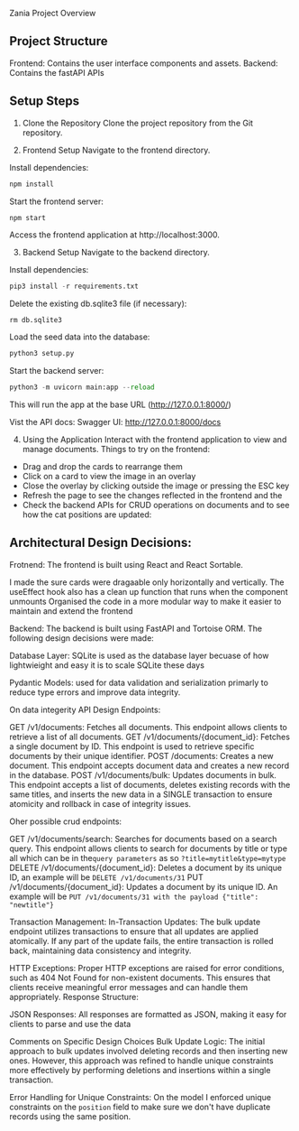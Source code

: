 Zania Project Overview

## Project Structure

Frontend: Contains the user interface components and assets.
Backend: Contains the fastAPI APIs

## Setup Steps

1. Clone the Repository
   Clone the project repository from the Git repository.

2. Frontend Setup
   Navigate to the frontend directory.

Install dependencies:

```js
npm install
```

Start the frontend server:

```js
npm start
```

Access the frontend application at http://localhost:3000.

3. Backend Setup
   Navigate to the backend directory.

Install dependencies:

```py
pip3 install -r requirements.txt
```

Delete the existing db.sqlite3 file (if necessary):

```
rm db.sqlite3
```

Load the seed data into the database:

```py
python3 setup.py
```

Start the backend server:

```py
python3 -m uvicorn main:app --reload
```

This will run the app at the base URL (http://127.0.0.1:8000/)

Vist the API docs:
Swagger UI: http://127.0.0.1:8000/docs

4. Using the Application
   Interact with the frontend application to view and manage documents.
   Things to try on the frontend:

- Drag and drop the cards to rearrange them
- Click on a card to view the image in an overlay
- Close the overlay by clicking outside the image or pressing the ESC key
- Refresh the page to see the changes reflected in the frontend and the
- Check the backend APIs for CRUD operations on documents and to see how the cat positions are updated:

## Architectural Design Decisions:

Frotnend: The frontend is built using React and React Sortable.

I made the sure cards were dragaable only horizontally and vertically.
The useEffect hook also has a clean up function that runs when the component unmounts
Organised the code in a more modular way to make it easier to maintain and extend the frontend

Backend: The backend is built using FastAPI and Tortoise ORM. The following design decisions were made:

Database Layer: SQLite is used as the database layer becuase of how lightwieight and easy it is to scale SQLite these days

Pydantic Models: used for data validation and serialization primarly to reduce type errors and improve data integrity.

On data integerity
API Design Endpoints:

GET /v1/documents: Fetches all documents. This endpoint allows clients to retrieve a list of all documents.
GET /v1/documents/{document_id}: Fetches a single document by ID. This endpoint is used to retrieve specific documents by their unique identifier.
POST /documents: Creates a new document. This endpoint accepts document data and creates a new record in the database.
POST /v1/documents/bulk: Updates documents in bulk. This endpoint accepts a list of documents, deletes existing records with the same titles, and inserts the new data in a SINGLE transaction to ensure atomicity and rollback in case of integrity issues.

Oher possible crud endpoints:

GET /v1/documents/search: Searches for documents based on a search query. This endpoint allows clients to search for documents by title or type all which can be in the`query parameters` as so `?title=mytitle&type=mytype`
DELETE /v1/documents/{document_id}: Deletes a document by its unique ID, an example will be `DELETE /v1/documents/31`
PUT /v1/documents/{document_id}: Updates a document by its unique ID. An example will be `PUT /v1/documents/31 with the payload {"title": "newtitle"}`

Transaction Management:
In-Transaction Updates: The bulk update endpoint utilizes transactions to ensure that all updates are applied atomically. If any part of the update fails, the entire transaction is rolled back, maintaining data consistency and integrity.

HTTP Exceptions: Proper HTTP exceptions are raised for error conditions, such as 404 Not Found for non-existent documents. This ensures that clients receive meaningful error messages and can handle them appropriately.
Response Structure:

JSON Responses: All responses are formatted as JSON, making it easy for clients to parse and use the data

Comments on Specific Design Choices
Bulk Update Logic:
The initial approach to bulk updates involved deleting records and then inserting new ones. However, this approach was refined to handle unique constraints more effectively by performing deletions and insertions within a single transaction.

Error Handling for Unique Constraints: On the model I enforced unique constraints on the `position` field to make sure we don't have duplicate records using the same position.
